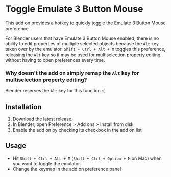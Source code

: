 # Toggle Emulate 3 Button Mouse

This add on provides a hotkey to quickly toggle the Emulate 3 Button Mouse preference.

For Blender users that have Emulate 3 Button Mouse enabled, there is no ability to edit properties of multiple selected objects because the `Alt` key taken over by the emulator. `Shift + Ctrl + Alt + M` toggles this preference, releasing the `Alt` key so it may be used for multiselection property editing without having to open preferences every time.

### Why doesn't the add on simply remap the `Alt` key for multiselection property editing?

Blender reserves the `Alt` key for this function :(

## Installation

1. Download the latest release.
2. In Blender, open Preference > Add ons > Install from disk
3. Enable the add on by checking its checkbox in the add on list

## Usage

- Hit `Shift + Ctrl + Alt + M` (`Shift + Ctrl + Option + M` on Mac) when you want to toggle the emulator.
- Change the keymap in the add on preference panel
